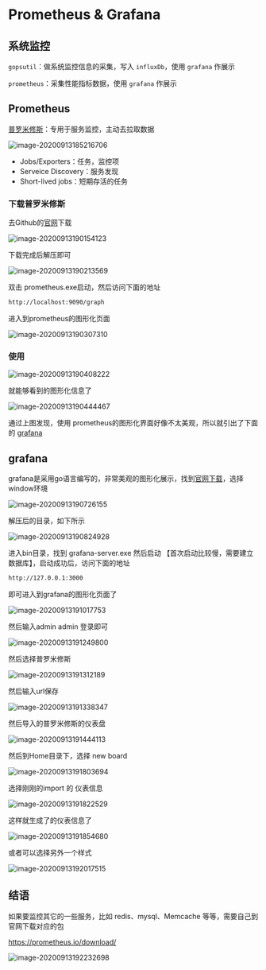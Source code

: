 # Prometheus & Grafana

## 系统监控

`gopsutil`：做系统监控信息的采集，写入 `influxDb`，使用 `grafana` 作展示

`prometheus`：采集性能指标数据，使用 `grafana` 作展示

## Prometheus

[普罗米修斯](https://github.com/prometheus/prometheus)：专用于服务监控，主动去拉取数据

![image-20200913185216706](images/image-20200913185216706.png)

- Jobs/Exporters：任务，监控项
- Serveice Discovery：服务发现
- Short-lived jobs：短期存活的任务

### 下载普罗米修斯

去Github的[官网](https://github.com/prometheus/prometheus/releases/tag/v2.21.0)下载

![image-20200913190154123](images/image-20200913190154123.png)

下载完成后解压即可

![image-20200913190213569](images/image-20200913190213569.png)

双击 prometheus.exe启动，然后访问下面的地址

```bash
http://localhost:9090/graph
```

进入到prometheus的图形化页面

![image-20200913190307310](images/image-20200913190307310.png)

### 使用

![image-20200913190408222](images/image-20200913190408222.png)

就能够看到的图形化信息了

![image-20200913190444467](images/image-20200913190444467.png)

通过上图发现，使用 prometheus的图形化界面好像不太美观，所以就引出了下面的  [grafana](https://grafana.com/)

## grafana

grafana是采用go语言编写的，非常美观的图形化展示，找到[官网下载](https://grafana.com/grafana/download?platform=windows)，选择window环境

![image-20200913190726155](images/image-20200913190726155.png)

解压后的目录，如下所示

![image-20200913190824928](images/image-20200913190824928.png)

进入bin目录，找到 grafana-server.exe 然后启动 【首次启动比较慢，需要建立数据库】，启动成功后，访问下面的地址

```bash
http://127.0.0.1:3000
```

即可进入到grafana的图形化页面了

![image-20200913191017753](images/image-20200913191017753.png)

然后输入admin  admin 登录即可

![image-20200913191249800](images/image-20200913191249800.png)

然后选择普罗米修斯

![image-20200913191312189](images/image-20200913191312189.png)

然后输入url保存

![image-20200913191338347](images/image-20200913191338347.png)

然后导入的普罗米修斯的仪表盘

![image-20200913191444113](images/image-20200913191444113.png)

然后到Home目录下，选择 new board

![image-20200913191803694](images/image-20200913191803694.png)

选择刚刚的import 的 仪表信息

![image-20200913191822529](images/image-20200913191822529.png)

这样就生成了的仪表信息了

![image-20200913191854680](images/image-20200913191854680.png)

或者可以选择另外一个样式

![image-20200913192017515](images/image-20200913192017515.png)

## 结语

如果要监控其它的一些服务，比如 redis、mysql、Memcache 等等，需要自己到官网下载对应的包

https://prometheus.io/download/

![image-20200913192232698](images/image-20200913192232698.png)